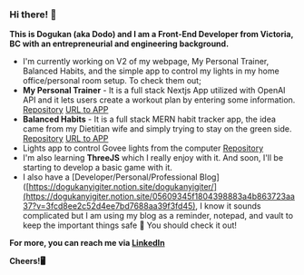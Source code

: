 ### Hi there! 👋

**This is Dogukan (aka Dodo) and I am a Front-End Developer from Victoria, BC with an entrepreneurial and engineering background.**

- I'm currently working on V2 of my webpage, My Personal Trainer, Balanced Habits, and the simple app to control my lights in my home office/personal room setup. To check them out;
 - **My Personal Trainer** - It is a full stack Nextjs App utilized with OpenAI API and it lets users create a workout plan by entering some information. [Repository](https://github.com/DodoBey/mypersonaltrainer) [URL to APP](https://mypersonaltrainer.onrender.com/)
 - **Balanced Habits** - It is a full stack MERN habit tracker app, the idea came from my Dietitian wife and simply trying to stay on the green side. [Repository](https://github.com/DodoBey/balancedHabits) [URL to APP](https://balanced-habits.onrender.com/)
 - Lights app to control Govee lights from the computer [Repository](https://github.com/DodoBey/goveeLightsControl)
- I'm also learning **ThreeJS** which I really enjoy with it. And soon, I'll be starting to develop a basic game with it.
- I also have a [Developer/Personal/Professional Blog]([https://dogukanyigiter.notion.site/dogukanyigiter/](https://dogukanyigiter.notion.site/05609345f1804398883a4b863723aa37?v=3fcd8ee2c52d4ee7bd7688aa39f3fd45), I know it sounds complicated but I am using my blog as a reminder, notepad, and vault to keep the important things safe 🙂 You should check it out!
  

**For more, you can reach me via [LinkedIn](https://www.linkedin.com/in/dogukanyigiter/)**

**Cheers!🖥**
